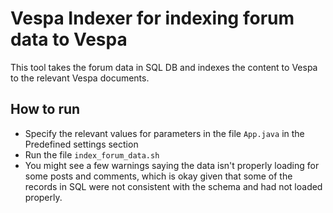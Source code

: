 # Vespa Indexer for indexing forum data to Vespa
This tool takes the forum data in SQL DB and indexes the content to Vespa to the relevant Vespa documents.

## How to run
- Specify the relevant values for parameters in the file `App.java` in the Predefined settings section
- Run the file `index_forum_data.sh`
- You might see a few warnings saying the data isn't properly loading for some posts and comments, which is okay given that some of the records in SQL were not consistent with the schema and had not loaded properly.